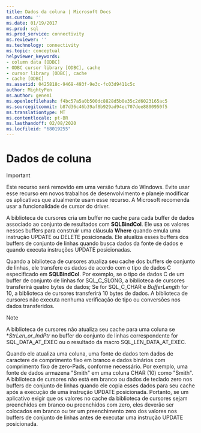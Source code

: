 ```yaml
---
title: Dados da coluna | Microsoft Docs
ms.custom: ''
ms.date: 01/19/2017
ms.prod: sql
ms.prod_service: connectivity
ms.reviewer: ''
ms.technology: connectivity
ms.topic: conceptual
helpviewer_keywords:
- column data [ODBC]
- ODBC cursor library [ODBC], cache
- cursor library [ODBC], cache
- cache [ODBC]
ms.assetid: 0425818c-9469-493f-9e3c-fc03d9411c5c
author: MightyPen
ms.author: genemi
ms.openlocfilehash: f4bc57a5a0b500dc8828d5b0e35c2d6023165ac5
ms.sourcegitcommit: b87d36c46b39af8b929ad94ec707dee8800950f5
ms.translationtype: MT
ms.contentlocale: pt-BR
ms.lasthandoff: 02/08/2020
ms.locfileid: "68019255"
---
```

# <a name="column-data"></a>Dados de coluna
> [!IMPORTANT]  
>  Este recurso será removido em uma versão futura do Windows. Evite usar esse recurso em novos trabalhos de desenvolvimento e planeje modificar os aplicativos que atualmente usam esse recurso. A Microsoft recomenda usar a funcionalidade de cursor do driver.  
  
 A biblioteca de cursores cria um buffer no cache para cada buffer de dados associado ao conjunto de resultados com **SQLBindCol**. Ele usa os valores nesses buffers para construir uma cláusula **Where** quando emula uma instrução UPDATE ou DELETE posicionada. Ele atualiza esses buffers dos buffers de conjunto de linhas quando busca dados da fonte de dados e quando executa instruções UPDATE posicionadas.  
  
 Quando a biblioteca de cursores atualiza seu cache dos buffers de conjunto de linhas, ele transfere os dados de acordo com o tipo de dados C especificado em **SQLBindCol**. Por exemplo, se o tipo de dados C de um buffer de conjunto de linhas for SQL_C_SLONG, a biblioteca de cursores transferirá quatro bytes de dados; Se for SQL_C_CHAR e *BufferLength* for 10, a biblioteca de cursores transferirá 10 bytes de dados. A biblioteca de cursores não executa nenhuma verificação de tipo ou conversões nos dados transferidos.  
  
> [!NOTE]  
>  A biblioteca de cursores não atualiza seu cache para uma coluna se **StrLen_or_IndPtr* no buffer do conjunto de linhas correspondente for SQL_DATA_AT_EXEC ou o resultado da macro SQL_LEN_DATA_AT_EXEC.  
  
 Quando ele atualiza uma coluna, uma fonte de dados tem dados de caractere de comprimento fixo em branco e dados binários com comprimento fixo de zero-Pads, conforme necessário. Por exemplo, uma fonte de dados armazena "Smith" em uma coluna CHAR (10) como "Smith". A biblioteca de cursores não está em branco ou dados de teclado zero nos buffers de conjunto de linhas quando ele copia esses dados para seu cache após a execução de uma instrução UPDATE posicionada. Portanto, se um aplicativo exigir que os valores no cache da biblioteca de cursores sejam preenchidos em branco ou preenchidos com zero, eles deverão ser colocados em branco ou ter um preenchimento zero dos valores nos buffers de conjunto de linhas antes de executar uma instrução UPDATE posicionada.
